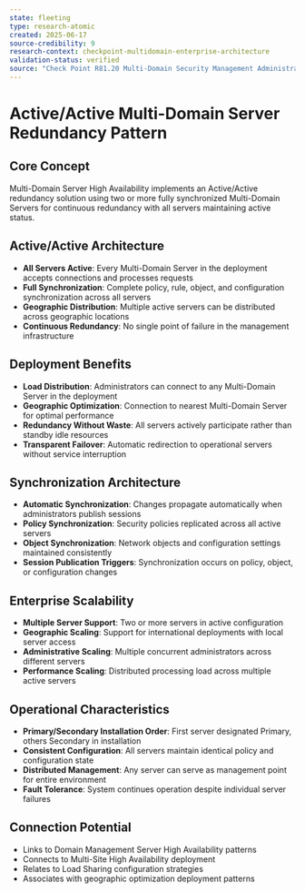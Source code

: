 ```yaml
---
state: fleeting
type: research-atomic
created: 2025-06-17
source-credibility: 9
research-context: checkpoint-multidomain-enterprise-architecture
validation-status: verified
source: "Check Point R81.20 Multi-Domain Security Management Administration Guide"
---
```


# Active/Active Multi-Domain Server Redundancy Pattern

## Core Concept
Multi-Domain Server High Availability implements an Active/Active redundancy solution using two or more fully synchronized Multi-Domain Servers for continuous redundancy with all servers maintaining active status.

## Active/Active Architecture
- **All Servers Active**: Every Multi-Domain Server in the deployment accepts connections and processes requests
- **Full Synchronization**: Complete policy, rule, object, and configuration synchronization across all servers
- **Geographic Distribution**: Multiple active servers can be distributed across geographic locations
- **Continuous Redundancy**: No single point of failure in the management infrastructure

## Deployment Benefits
- **Load Distribution**: Administrators can connect to any Multi-Domain Server in the deployment
- **Geographic Optimization**: Connection to nearest Multi-Domain Server for optimal performance
- **Redundancy Without Waste**: All servers actively participate rather than standby idle resources
- **Transparent Failover**: Automatic redirection to operational servers without service interruption

## Synchronization Architecture
- **Automatic Synchronization**: Changes propagate automatically when administrators publish sessions
- **Policy Synchronization**: Security policies replicated across all active servers
- **Object Synchronization**: Network objects and configuration settings maintained consistently
- **Session Publication Triggers**: Synchronization occurs on policy, object, or configuration changes

## Enterprise Scalability
- **Multiple Server Support**: Two or more servers in active configuration
- **Geographic Scaling**: Support for international deployments with local server access
- **Administrative Scaling**: Multiple concurrent administrators across different servers
- **Performance Scaling**: Distributed processing load across multiple active servers

## Operational Characteristics
- **Primary/Secondary Installation Order**: First server designated Primary, others Secondary in installation
- **Consistent Configuration**: All servers maintain identical policy and configuration state
- **Distributed Management**: Any server can serve as management point for entire environment
- **Fault Tolerance**: System continues operation despite individual server failures

## Connection Potential
- Links to Domain Management Server High Availability patterns
- Connects to Multi-Site High Availability deployment
- Relates to Load Sharing configuration strategies
- Associates with geographic optimization deployment patterns